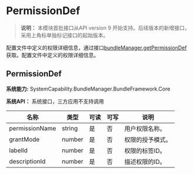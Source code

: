 # PermissionDef

> **说明：**
> 本模块首批接口从API version 9 开始支持。后续版本的新增接口，采用上角标单独标记接口的起始版本。

配置文件中定义的权限详细信息，通过接口[bundleManager.getPermissionDef](js-apis-bundleManager.md)获取。配置文件中定义的权限详细信息。

## **PermissionDef**

 **系统能力:** SystemCapability.BundleManager.BundleFramework.Core

 **系统API：**  系统接口，三方应用不支持调用

| 名称           | 类型   | 可读 | 可写 | 说明           |
| -------------- | ------ | ---- | ---- | -------------- |
| permissionName | string | 是   | 否   | 用户权限名称。   |
| grantMode      | number | 是   | 否   | 权限的授予模式。 |
| labelId        | number | 是   | 否   | 权限的标签ID。   |
| descriptionId  | number | 是   | 否   | 描述权限的ID。   |